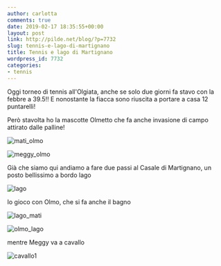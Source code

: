 ```yaml
---
author: carlotta
comments: true
date: 2019-02-17 18:35:55+00:00
layout: post
link: http://pilde.net/blog/?p=7732
slug: tennis-e-lago-di-martignano
title: Tennis e lago di Martignano
wordpress_id: 7732
categories:
- tennis
---
```


Oggi torneo di tennis all'Olgiata, anche se solo due giorni fa stavo con la febbre a 39.5!! E nonostante la fiacca sono riuscita a portare a casa 12 puntarelli!

Però stavolta ho la mascotte Olmetto che fa anche invasione di campo attirato dalle palline!

![mati_olmo](http://pilde.net/blog/wp-content/uploads/2019/03/mati_olmo.png)


 ![meggy_olmo](http://pilde.net/blog/wp-content/uploads/2019/03/meggy_olmo.png)


Già che siamo qui andiamo a fare due passi al Casale di Martignano, un posto bellissimo a bordo lago

![lago](http://pilde.net/blog/wp-content/uploads/2019/03/lago.png)


Io gioco con Olmo, che si fa anche il bagno

![lago_mati](http://pilde.net/blog/wp-content/uploads/2019/03/lago_mati.png)


 ![olmo_lago](http://pilde.net/blog/wp-content/uploads/2019/03/olmo_lago.png)




mentre Meggy va a cavallo

![cavallo1](http://pilde.net/blog/wp-content/uploads/2019/03/cavallo1.png)



